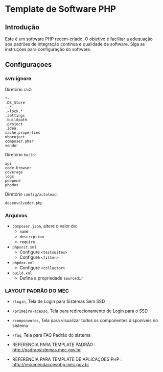 # Template de Software PHP

## Introdução

Este é um software PHP recém-criado.
O objetivo é facilitar a adequação aos padrões de integração contínua e qualidade de software.
Siga as instruções para configuração do software.

## Configuraçoes

### svn:ignore

Diretório raiz:

    *~
    .DS_Store
    ._*
    .~lock.*
    .settings
    .buildpath
    .project
    .idea
    cache.properties
    nbproject
    composer.phar
    vendor

Diretório `build`:

    api
    code-browser
    coverage
    logs
    pdepend
    phpdox

Diretório `config/autoload`:

    desenvolvedor.php

### Arquivos

* `composer.json`, altere o valor de:
    * `name`
    * `description`
    * `require`
* `phpunit.xml`
    * Configure `<testsuites>`
    * Configure `<filter>`
* `phpdox.xml`
    * Configure `<collector>`
* `build.xml`
    * Defina a propriedade `sourcedir`

 ### LAYOUT PADRÃO DO MEC

 * `/login`, Tela de Login para Sistemas Sem SSD

 * `/primeiro-acesso`, Tela para redirecionamento de Login para o SSD

 * `/componentes`, Tela para visualizar todos os componentes disponíveis no sistema

 * `/faq`, Tela para FAQ Padrão do sistema

 *   REFERENCIA PARA TEMPLATE PADRÃO : http://padraosistemas.mec.gov.br

 *   REFERENCIA PARA TEMPLATE DE APLICAÇÕES PHP : http://recomendacoesphp.mec.gov.br
